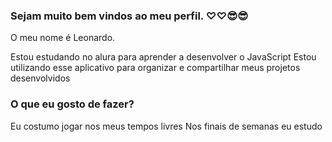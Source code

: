### Sejam muito bem vindos ao meu perfil. ♡♡😎😎

O meu nome é Leonardo.

Estou estudando no alura para aprender a desenvolver o JavaScript
Estou utilizando esse aplicativo para organizar e compartilhar meus projetos desenvolvidos

### O que eu gosto de fazer?

Eu costumo jogar nos meus tempos livres
Nos finais de semanas eu estudo
